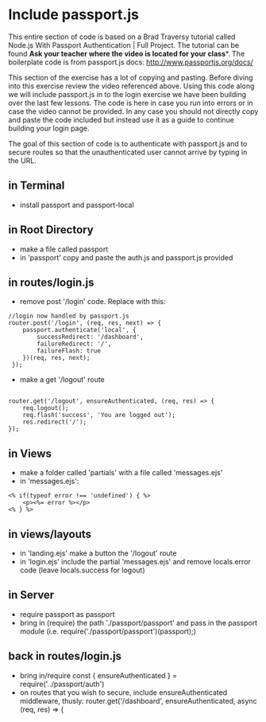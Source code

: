 # Include passport.js

This entire section of code is based on a Brad Traversy tutorial called Node.js With Passport Authentication | Full Project. The tutorial can be found ****Ask your teacher where the video is located for your class*****. The boilerplate code is from passport.js docs: http://www.passportjs.org/docs/

This section of the exercise has a lot of copying and pasting. Before diving into this exercise review the video referenced above. Using this code along we will include passport.js in to the login exercise we have been building over the last few lessons. The code is here in case you run into errors or in case the video cannot be provided. In any case you should not directly copy and paste the code included but instead use it as a guide to continue building your login page.

The goal of this section of code is to authenticate with passport.js and to secure routes so that the unauthenticated user cannot arrive by typing in the URL.

## in Terminal

* install passport and passport-local

## in Root Directory

* make a file called passport
* in 'passport' copy and paste the auth.js and passport.js provided

## in routes/login.js

* remove post '/login' code. Replace with this:

````
//login now handled by passport.js
router.post('/login', (req, res, next) => {
    passport.authenticate('local', {
        successRedirect: '/dashboard',
        failureRedirect: '/',
        failureFlash: true
    })(req, res, next);
 });

````

* make a get '/logout' route

````

router.get('/logout', ensureAuthenticated, (req, res) => {
    req.logout();
    req.flash('success', 'You are logged out');
    res.redirect('/');
});

````

## in Views

* make a folder called 'partials' with a file called 'messages.ejs'
* in 'messages.ejs':

````
<% if(typeof error !== 'undefined') { %>
    <p><%= error %></p>
<% } %>

````

## in views/layouts

* in 'landing.ejs' make a button the '/logout' route
* in 'login.ejs' include the partial 'messages.ejs' and remove locals.error code (leave locals.success for logout)

## in Server

* require passport as passport
* bring in (require) the path './passport/passport' and pass in the passport module (i.e. require('./passport/passport')(passport);)

## back in routes/login.js

* bring in/require  const { ensureAuthenticated } = require('../passport/auth')
* on routes that you wish to secure, include ensureAuthenticated middleware, thusly: router.get('/dashboard', ensureAuthenticated, async (req, res) => {
   
